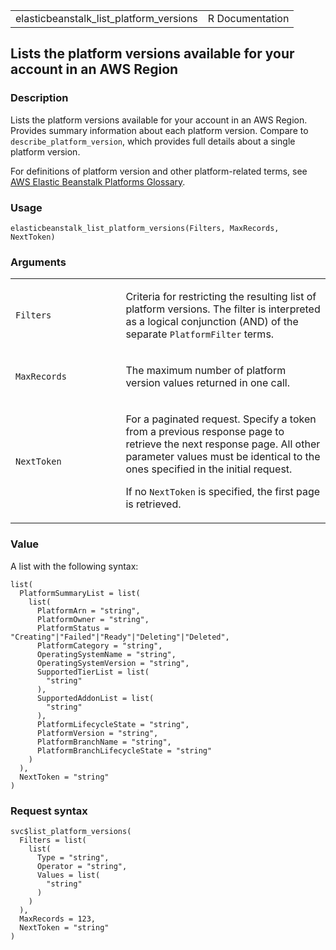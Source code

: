 <table style="width: 100%;">
<tbody>
<tr class="odd">
<td>elasticbeanstalk_list_platform_versions</td>
<td style="text-align: right;">R Documentation</td>
</tr>
</tbody>
</table>

## Lists the platform versions available for your account in an AWS Region

### Description

Lists the platform versions available for your account in an AWS Region.
Provides summary information about each platform version. Compare to
`describe_platform_version`, which provides full details about a single
platform version.

For definitions of platform version and other platform-related terms,
see [AWS Elastic Beanstalk Platforms
Glossary](https://docs.aws.amazon.com/elasticbeanstalk/latest/dg/platforms-glossary.html).

### Usage

    elasticbeanstalk_list_platform_versions(Filters, MaxRecords, NextToken)

### Arguments

<table>
<colgroup>
<col style="width: 35%" />
<col style="width: 65%" />
</colgroup>
<tbody>
<tr class="odd">
<td><code
id="elasticbeanstalk_list_platform_versions_:_Filters">Filters</code></td>
<td><p>Criteria for restricting the resulting list of platform versions.
The filter is interpreted as a logical conjunction (AND) of the separate
<code>PlatformFilter</code> terms.</p></td>
</tr>
<tr class="even">
<td><code
id="elasticbeanstalk_list_platform_versions_:_MaxRecords">MaxRecords</code></td>
<td><p>The maximum number of platform version values returned in one
call.</p></td>
</tr>
<tr class="odd">
<td><code
id="elasticbeanstalk_list_platform_versions_:_NextToken">NextToken</code></td>
<td><p>For a paginated request. Specify a token from a previous response
page to retrieve the next response page. All other parameter values must
be identical to the ones specified in the initial request.</p>
<p>If no <code>NextToken</code> is specified, the first page is
retrieved.</p></td>
</tr>
</tbody>
</table>

### Value

A list with the following syntax:

    list(
      PlatformSummaryList = list(
        list(
          PlatformArn = "string",
          PlatformOwner = "string",
          PlatformStatus = "Creating"|"Failed"|"Ready"|"Deleting"|"Deleted",
          PlatformCategory = "string",
          OperatingSystemName = "string",
          OperatingSystemVersion = "string",
          SupportedTierList = list(
            "string"
          ),
          SupportedAddonList = list(
            "string"
          ),
          PlatformLifecycleState = "string",
          PlatformVersion = "string",
          PlatformBranchName = "string",
          PlatformBranchLifecycleState = "string"
        )
      ),
      NextToken = "string"
    )

### Request syntax

    svc$list_platform_versions(
      Filters = list(
        list(
          Type = "string",
          Operator = "string",
          Values = list(
            "string"
          )
        )
      ),
      MaxRecords = 123,
      NextToken = "string"
    )
